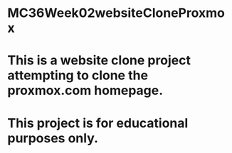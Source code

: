# MC36Week02websiteCloneProxmox
# This is a website clone project attempting to clone the proxmox.com homepage.
# This project is for educational purposes only.